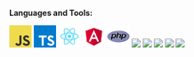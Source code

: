 **Languages and Tools:**  

<img height="40" src="https://raw.githubusercontent.com/github/explore/80688e429a7d4ef2fca1e82350fe8e3517d3494d/topics/javascript/javascript.png">&nbsp;<img height="40" src="https://raw.githubusercontent.com/github/explore/80688e429a7d4ef2fca1e82350fe8e3517d3494d/topics/typescript/typescript.png">&nbsp;<img height="40" src="https://raw.githubusercontent.com/github/explore/80688e429a7d4ef2fca1e82350fe8e3517d3494d/topics/react/react.png">&nbsp;<img height="40" src="https://raw.githubusercontent.com/github/explore/5c058a388828bb5fde0bcafd4bc867b5bb3f26f3/topics/angular/angular.png">&nbsp;<img height="40" src="https://raw.githubusercontent.com/github/explore/80688e429a7d4ef2fca1e82350fe8e3517d3494d/topics/php/php.png">&nbsp;<img height="40" src="https://upload.wikimedia.org/wikipedia/commons/9/95/Logo_of_Kirby_CMS.svg">&nbsp;<img height="40" src="https://upload.wikimedia.org/wikipedia/commons/1/1b/Svelte_Logo.svg">&nbsp;<img height="40" src="https://cdn.worldvectorlogo.com/logos/nginx-1.svg">&nbsp;<img height="40" src="https://cdn.worldvectorlogo.com/logos/visual-studio-code-1.svg">&nbsp;<img height="40" src="https://upload.wikimedia.org/wikipedia/commons/3/3e/Manjaro-logo.svg">
